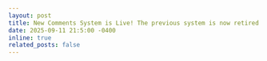 ```yaml
---
layout: post
title: New Comments System is Live! The previous system is now retired and archived. A fresh start for every comment section of all posts. Enjoy!
date: 2025-09-11 21:5:00 -0400
inline: true
related_posts: false
---
```

